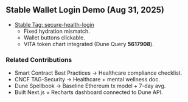 
## Stable Wallet Login Demo (Aug 31, 2025)

- [Stable Tag: secure-health-login](https://github.com/<your-username>/secure-health-login/tree/stable-login-ok-2025-08-31)  
  - Fixed hydration mismatch.  
  - Wallet buttons clickable.  
  - VITA token chart integrated (Dune Query **5617908**).  

### Related Contributions
- Smart Contract Best Practices → Healthcare compliance checklist.  
- CNCF TAG-Security → Healthcare + mental wellness doc.  
- Dune Spellbook → Baseline Ethereum tx model + 7-day avg.  
- Built Next.js + Recharts dashboard connected to Dune API.
